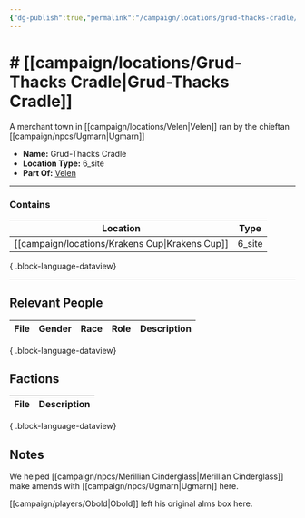 ```yaml
---
{"dg-publish":true,"permalink":"/campaign/locations/grud-thacks-cradle/","tags":["location"],"noteIcon":"","created":"2025-10-26T12:29:30.647-07:00","updated":"2025-10-28T07:52:32.151-07:00"}
---
```


# # [[campaign/locations/Grud-Thacks Cradle\|Grud-Thacks Cradle]]
A merchant town in [[campaign/locations/Velen\|Velen]] ran by the chieftan [[campaign/npcs/Ugmarn\|Ugmarn]]
<p><span><ul>
<li dir="auto"><strong>Name:</strong> Grud-Thacks Cradle</li>
<li dir="auto"><strong>Location Type:</strong> 6_site</li>
<li dir="auto"><strong>Part Of:</strong> <a data-tooltip-position="top" aria-label="campaign/locations/Velen.md" data-href="campaign/locations/Velen.md" href="campaign/locations/Velen.md" class="internal-link" target="_blank" rel="noopener nofollow">Velen</a></li>
</ul></span></p>

---

### Contains
| Location                                           | Type   |
| -------------------------------------------------- | ------ |
| [[campaign/locations/Krakens Cup\|Krakens Cup]] | 6_site |

{ .block-language-dataview}

---

## Relevant People
| File | Gender | Race | Role | Description |
| ---- | ------ | ---- | ---- | ----------- |

{ .block-language-dataview}

## Factions
| File | Description |
| ---- | ----------- |

{ .block-language-dataview}

## Notes
We helped [[campaign/npcs/Merillian Cinderglass\|Merillian Cinderglass]] make amends with [[campaign/npcs/Ugmarn\|Ugmarn]] here. 

[[campaign/players/Obold\|Obold]] left his original alms box here. 